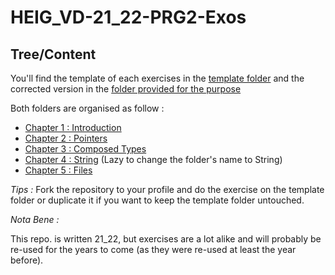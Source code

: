 # HEIG_VD-21_22-PRG2-Exos

## Tree/Content
You'll find the template of each exercises in the [template folder](template)
and the corrected version in the [folder provided for the purpose](corr)

Both folders are organised as follow :
- [Chapter 1 : Introduction](Chap1-Intro)
- [Chapter 2 : Pointers](Chap2-Pointers)
- [Chapter 3 : Composed Types](Chap3-CompTypes)
- [Chapter 4 : String](Chap4-CharString) (Lazy to change the folder's
	  name to String)
- [Chapter 5 : Files](Chap5-Files)

_Tips :_ Fork the repository to your profile and do the exercise on the template
folder or duplicate it if you want to keep the template folder untouched.

_Nota Bene :_

This repo. is written 21_22, but exercises are a lot alike and will probably be
re-used for the years to come (as they were re-used at least the year before).

